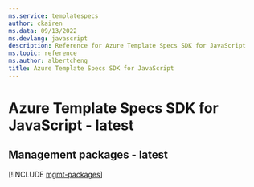 ```yaml
---
ms.service: templatespecs
author: ckairen
ms.data: 09/13/2022
ms.devlang: javascript
description: Reference for Azure Template Specs SDK for JavaScript
ms.topic: reference
ms.author: albertcheng
title: Azure Template Specs SDK for JavaScript
---
```

# Azure Template Specs SDK for JavaScript - latest

## Management packages - latest
[!INCLUDE [mgmt-packages](template-specs-mgmt-index.md)]
